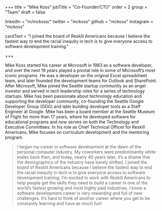 +++
title = "Mike Koss"
jobTitle = "Co-Founder/CTO"
order = 2
group = "Team"
draft = false

linkedIn = "in/mckoss/"
twitter = "mckoss"
github = "mckoss"
instagram = "mckoss"

cardText = "I joined the board of Reskill Americans because I believe the fastest way to end the racial inequity in tech is to give everyone access to software development training."

+++

Mike Koss started his career at Microsoft in 1983 as a software developer, and over the next 19 years played a pivotal role in some of Microsoft’s most iconic programs. He was a developer on the original Excel spreadsheet team, and later founded the development teams for Outlook and SharePoint. After Microsoft, Mike joined the Seattle startup community as an angel investor and served in tech leadership roles for a series of technology startups. Mike has been passionate about technology education and supporting the developer community, co-founding the Seattle Google Developer Group (GDG) and later building developer tools as a Staff Engineer at Google. Mike has been a board member at the Seattle Museum of Flight for more than 17 years, where he developed software for educational programs and now serves on both the Technology and Executive Committees. In his role as Chief Technical Officer for Reskill Americans, Mike focuses on curriculum development and the mentoring program.

> I began my career in software development at the dawn of the personal computer industry. My coworkers were predominantly white males back then, and today, nearly 40 years later, it’s a shame that the demographics of the industry have barely shifted. I joined the board of Reskill Americans because I believe the fastest way to end the racial inequity in tech is to give everyone access to software development training. I’m excited to work with Reskill Americans to help people get the skills they need to build a career in one of the world’s fastest growing and most highly paid industries. I know a software development career is very rewarding and full of new challenges. It’s hard to think of another career where you get to be constantly learning and have as much fun!
